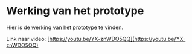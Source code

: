 # Werking van het prototype

Hier is de [werking van het prototype](https://youtu.be/YX-znWDO5QQ) te vinden.

Link naar video: [https://youtu.be/YX-znWDO5QQ](https://youtu.be/YX-znWDO5QQ)
